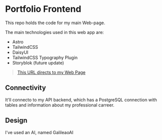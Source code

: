 # Portfolio Frontend

This repo holds the code for my main Web-page.

The main technologies used in this web app are:

* Astro
* TailwindCSS
* DaisyUI
* TailwindCSS Typography Plugin
* Storyblok (future update)

> [This URL directs to my Web Page](https://miguelgdro.com)

## Connectivity

It'll connecto to my API backend, which has a PostgreSQL connection with tables and information about my professional carreer.

## Design

I've used an AI, named GalileaoAI

